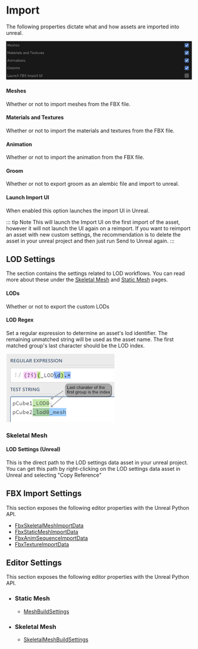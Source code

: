 # Import
The following properties dictate what and how assets are imported into unreal.

![2](./images/import/2.png)
#### Meshes
Whether or not to import meshes from the FBX file.

#### Materials and Textures
Whether or not to import the materials and textures from the FBX file.

#### Animation
Whether or not to import the animation from the FBX file.

#### Groom
Whether or not to export groom as an alembic file and import to unreal.

#### Launch Import UI
When enabled this option launches the import UI in Unreal.

::: tip Note
  This will launch the Import UI on the first import of the asset, however it will not launch the UI again on a
reimport. If you want to reimport an asset with new custom settings, the recommendation is to delete the asset in your
unreal project and then just run Send to Unreal again.
:::

## LOD Settings
The section contains the settings related to LOD workflows. You can read more about these under the
[Skeletal Mesh](/asset-types/skeletal-mesh.html#lods) and [Static Mesh](/asset-types/static-mesh.html#lods) pages.

#### LODs
Whether or not to export the custom LODs

#### LOD Regex
Set a regular expression to determine an asset's lod identifier. The remaining unmatched string will be used as the
asset name. The first matched group's last character should be the LOD index.

![1](./images/import/1.png)

### Skeletal Mesh
#### LOD Settings (Unreal)
This is the direct path to the LOD settings data asset in your unreal project. You can get this path
by right-clicking on the LOD settings data asset in Unreal and selecting "Copy Reference"



## FBX Import Settings
This section exposes the following editor properties with the Unreal Python API.
- [FbxSkeletalMeshImportData](https://docs.unrealengine.com/4.27/en-US/PythonAPI/class/FbxSkeletalMeshImportData.html)
- [FbxStaticMeshImportData](https://docs.unrealengine.com/4.27/en-US/PythonAPI/class/FbxStaticMeshImportData.html)
- [FbxAnimSequenceImportData](https://docs.unrealengine.com/4.27/en-US/PythonAPI/class/FbxAnimSequenceImportData.html)
- [FbxTextureImportData](https://docs.unrealengine.com/4.27/en-US/PythonAPI/class/FbxTextureImportData.html)

## Editor Settings
This section exposes the following editor properties with the Unreal Python API.
- ### Static Mesh
    - [MeshBuildSettings](https://docs.unrealengine.com/4.27/en-US/PythonAPI/class/MeshBuildSettings.html)

- ### Skeletal Mesh
    - [SkeletalMeshBuildSettings](https://docs.unrealengine.com/4.27/en-US/PythonAPI/class/SkeletalMeshBuildSettings.html)
